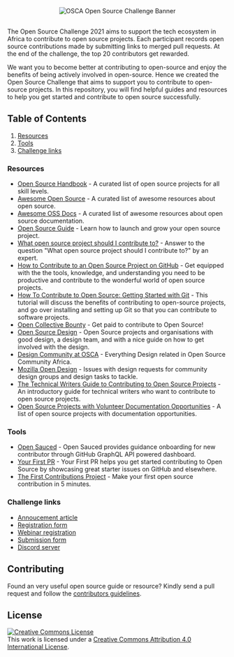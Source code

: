 <div align="center" style="margin-bottom:30px">
  <img src="https://github.com/oscafrica/open-source-challenge-2021/blob/main/assets/oss-ch-header.png?raw=true" alt="OSCA Open Source Challenge Banner" width='auto' height='auto' />
</div>

The Open Source Challenge 2021 aims to support the tech ecosystem in Africa to contribute to open source projects. Each participant records open source contributions made by submitting links to merged pull requests. At the end of the challenge, the top 20 contributors get rewarded.

We want you to become better at contributing to open-source and enjoy the benefits of being actively involved in open-source. Hence we created the Open Source Challenge that aims to support you to contribute to open-source projects. In this repository, you will find helpful guides and resources to help you get started and contribute to open source successfully.

## Table of Contents

1. [Resources](#resources)
2. [Tools](#tools)
3. [Challenge links](#challenge-links)

### Resources

- [Open Source Handbook](https://github.com/shainakrumme/open-source-handbook) -  A curated list of open source projects for all skill levels.
- [Awesome Open Source](https://github.com/oscafrica/awesome-open-source) - A curated list of awesome resources about open source.
- [Awesome OSS Docs](https://github.com/saintmalik/awesome-oss-docs) - A curated list of awesome resources about open source documentation.
- [Open Source Guide](https://opensource.guide) - Learn how to launch and grow your open source project.
- [What open source project should I contribute to?](https://kentcdodds.com/blog/what-open-source-project-should-i-contribute-to) - Answer to the question "What open source project should I contribute to?" by an expert.
- [How to Contribute to an Open Source Project on GitHub](https://egghead.io/courses/how-to-contribute-to-an-open-source-project-on-github) - Get equipped with the the tools, knowledge, and understanding you need to be productive and contribute to the wonderful world of open source projects.
- [How To Contribute to Open Source: Getting Started with Git](https://www.digitalocean.com/community/tutorials/how-to-contribute-to-open-source-getting-started-with-git) - This tutorial will discuss the benefits of contributing to open-source projects, and go over installing and setting up Git so that you can contribute to software projects.
- [Open Collective Bounty](https://docs.opencollective.com/help/contributing/development/bounties) - Get paid to contribute to Open Source!
- [Open Source Design](https://opensourcedesign.net/projects) - Open Source projects and organisations with good design, a design team, and with a nice guide on how to get involved with the design.
- [Design Community at OSCA](https://github.com/oscafrica/Design) - Everything Design related in Open Source Community Africa.
- [Mozilla Open Design](https://github.com/mozilla/OpenDesign) - Issues with design requests for community design groups and design tasks to tackle.
- [The Technical Writers Guide to Contributing to Open Source Projects](https://edidiongasikpo.com/the-technical-writers-guide-to-contributing-to-open-source-projects) - An introductory guide for technical writers who want to contribute to open source projects.
- [Open Source Projects with Volunteer Documentation Opportunities](https://www.reddit.com/r/technicalwriting/comments/800a9a/a_list_of_open_source_projects_with_volunteer/) - A list of open source projects with documentation opportunities.

### Tools

- [Open Sauced](https://opensauced.pizza/) - Open Sauced provides guidance onboarding for new contributor through GitHub GraphQL API powered dashboard.
- [Your First PR](https://yourfirstpr.github.io/) - Your First PR helps you get started contributing to Open Source by showcasing great starter issues on GitHub and elsewhere.
- [The First Contributions Project](https://firstcontributions.github.io/) - Make your first open source contribution in 5 minutes.


### Challenge links

- [Annoucement article](https://blog.oscafrica.org/announcing-the-open-source-challenge-2021)
- [Registration form](https://bit.ly/osca-oss-ch-2021)
- [Webinar registration](https://opencollective.com/osca/events/open-source-challenge-2021-webinar-9dc4b5b0)
- [Submission form](https://bit.ly/osca-oss-ch-2021-sop)
- [Discord server](https://discord.gg/pRJgjH9SwR)

## Contributing
Found an very useful open source guide or resource? Kindly send a pull request and follow the [contributors guidelines](/CONTRIBUTING.md).

## License
<a rel="license" href="http://creativecommons.org/licenses/by/4.0/"><img alt="Creative Commons License" style="border-width:0" src="https://i.creativecommons.org/l/by/4.0/88x31.png" /></a><br />This work is licensed under a <a rel="license" href="http://creativecommons.org/licenses/by/4.0/">Creative Commons Attribution 4.0 International License</a>.
